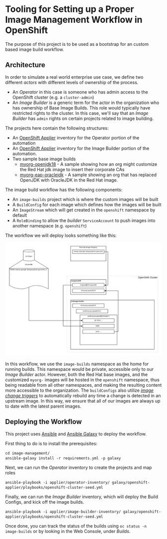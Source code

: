 # Tooling for Setting up a Proper Image Management Workflow in OpenShift

The purpose of this project is to be used as a bootstrap for an custom based image build workflow.

## Architecture

In order to simulate a real world enterprise use case, we define two different _actors_ with different levels of ownership of the process.

- An _Operator_ in this case is someone who has admin access to the OpenShift cluster (e.g. a `cluster-admin`)
- An _Image Builder_ is a generic term for the actor in the organization who has ownership of Base Image Builds. This role would typically have restricted rights to the cluster. In this case, we'll say that an _Image Builder_ has `admin` rights on certain projects related to image building.

The projects here contain the following structures:

- An [OpenShift Applier](https://github.com/redhat-cop/openshift-applier) inventory for the Operator portion of the automation
- An [OpenShift Applier](https://github.com/redhat-cop/openshift-applier) inventory for the Image Builder portion of the automation.
- Two sample base image builds
  - [myorg-openjdk18](./myorg-openjdk18) - A sample showing how an org might customize the Red Hat jdk image to insert their corporate CAs
  - [myorg-eap-oraclejdk](./myorg-eap-oraclejdk) - A sample showing an org that has replaced OpenJDK with OracleJDK in the Red Hat image.

The image build workflow has the following components:

- An `image-builds` project which is where the custom images will be built
- A `BuildConfig` for each image which defines how the images will be built
- An `ImageStream` which will get created in the `openshift` namespace by default
- A `RoleBinding` to allow the _builder_ `ServiceAccount` to push images into another namespace (e.g. `openshift`)

The workflow we will deploy looks something like this:

![Image Build Workflow](img/workflow.png)

In this workflow, we use the `image-builds` namespace as the home for running builds. This namespace would be private, accessible only to our _Image Builder_ actor. However, both the Red Hat base images, and the customized `myorg-` images will be hosted in the `openshift` namespace, thus being readable from all other namespaces, and making the resulting content more accessible to the organization. The `buildConfigs` also utilize [_image change triggers_](https://docs.openshift.com/container-platform/3.7/dev_guide/builds/triggering_builds.html#image-change-triggers) to automatically rebuild any time a change is detected in an upstream image. In this way, we ensure that all of our images are always up to date with the latest parent images.

## Deploying the Workflow

This project uses [Ansible](https://www.ansible.com/) and [Ansible Galaxy](http://docs.ansible.com/ansible/latest/reference_appendices/galaxy.html) to deploy the workflow.

First thing to do is to install the prerequisites:
```
cd image-management/
ansible-galaxy install -r requirements.yml -p galaxy
```

Next, we can run the _Operator_ inventory to create the projects and map roles
```
ansible-playbook -i applier/operator-inventory/ galaxy/openshift-applier/playbooks/openshift-cluster-seed.yml
```

Finally, we can run the _Image Builder_ inventory, which will deploy the Build Configs, and kick off the image builds.
```
ansible-playbook -i applier/image-builder-inventory/ galaxy/openshift-applier/playbooks/openshift-cluster-seed.yml
```

Once done, you can track the status of the builds using `oc status -n image-builds` or by looking in the Web Console, under _Builds_.
